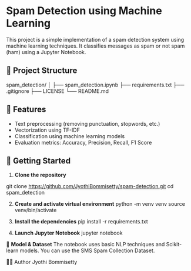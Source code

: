 # Spam Detection using Machine Learning

This project is a simple implementation of a spam detection system using machine learning techniques. It classifies messages as spam or not spam (ham) using a Jupyter Notebook.

## 📁 Project Structure

spam_detection/
│
├── spam_detection.ipynb 
├── requirements.txt 
├── .gitignore 
├── LICENSE
└── README.md 


## 🧪 Features

- Text preprocessing (removing punctuation, stopwords, etc.)
- Vectorization using TF-IDF
- Classification using machine learning models
- Evaluation metrics: Accuracy, Precision, Recall, F1 Score

## 🚀 Getting Started

1. **Clone the repository**

git clone https://github.com/JyothiBommisetty/spam-detection.git
cd spam_detection

2. **Create and activate virtual environment**
python -m venv venv
source venv/bin/activate

3. **Install the dependencies**
pip install -r requirements.txt

4. **Launch Jupyter Notebook**
   jupyter notebook

   
🧠 **Model & Dataset**
The notebook uses basic NLP techniques and Scikit-learn models. You can use the SMS Spam Collection Dataset.


👩‍💻 Author
Jyothi Bommisetty

